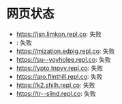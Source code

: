 # 网页状态
- https://jsn.limkon.repl.co: 失败
- : 失败
- https://mization.edpjg.repl.co: 失败
- https://su--yoyholee.repl.co: 失败
- https://ypto.tnpyv.repl.co: 失败
- https://aro.flinthill.repl.co: 失败
- https://k2.shilh.repl.co: 失败
- https://tr--slind.repl.co: 失败
